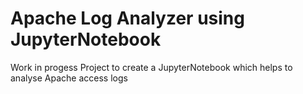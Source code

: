 # Apache Log Analyzer using JupyterNotebook

Work in progess  Project to create a JupyterNotebook which helps to analyse Apache access logs
